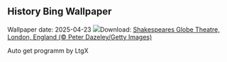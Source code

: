 ## History Bing Wallpaper
Wallpaper date: 2025-04-23
![](https://www.bing.com/th?id=OHR.GlobeTheatre_DE-DE3738219615_UHD.jpg&w=1000)Download: [Shakespeares Globe Theatre, London, England (© Peter Dazeley/Getty Images)](https://www.bing.com/th?id=OHR.GlobeTheatre_DE-DE3738219615_UHD.jpg)

Auto get programm by LtgX

